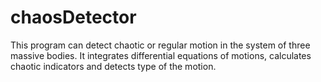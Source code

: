 chaosDetector
=============

This program can detect chaotic or regular motion in the system of three massive bodies. It integrates differential equations of motions, calculates chaotic indicators and detects type of the motion.
